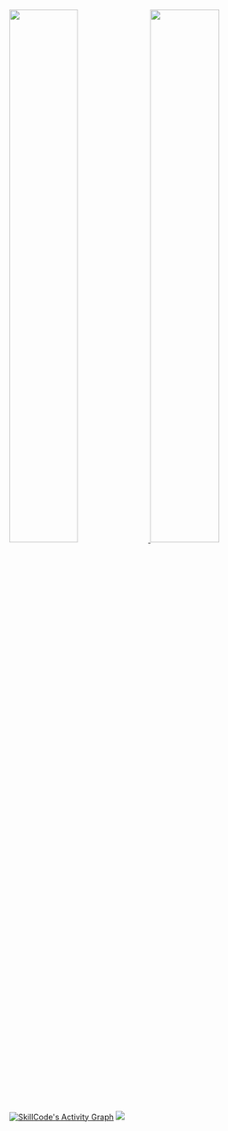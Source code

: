 <br/>
<p align="left">
  <a href="https://skillcode.dev">
  <img width="49.5%" src="https://github-readme-stats.vercel.app/api?username=zskillcode&show_icons=true&theme=gruvbox&hide_border=true" />
  <img width="49.5%" src="https://github-readme-streak-stats.herokuapp.com/?user=zskillcode&theme=gruvbox&hide_border=true" />  
  </a>
</p>
<br>

[![SkillCode's Activity Graph](https://activity-graph.herokuapp.com/graph?username=zskillcode&custom_title=SkillCode's%20Contribution%20Graph&theme=gruvbox&bg_color=282828&hide_border=true&line=d1a01f&point=c58545)](https://skillcode.dev)
<img src="https://github-readme-stats.vercel.app/api/top-langs/?username=zskillcode&theme=gruvbox&hide_border=true" /> 

